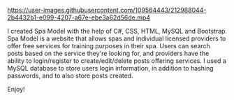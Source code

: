 

https://user-images.githubusercontent.com/109564443/212988044-2b4432b1-e099-4207-a67e-ebe3a62d56de.mp4

I created Spa Model with the help of C#, CSS, HTML, MySQL and Bootstrap. Spa Model is a website that allows spas and individual licensed providers to offer free 
services for training purposes in their spa. Users can search posts based on the service they're looking for, and providers have the ability to login/register to 
create/edit/delete posts offering services. I used a MySQL database to store users login information, in addition to hashing passwords, and to also store posts created.

Enjoy!
